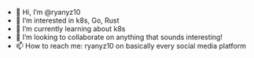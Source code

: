 - 👋 Hi, I’m @ryanyz10
- 👀 I’m interested in k8s, Go, Rust
- 🌱 I’m currently learning about k8s
- 💞️ I’m looking to collaborate on anything that sounds interesting!
- 📫 How to reach me: ryanyz10 on basically every social media platform

<!---
ryanyz10/ryanyz10 is a ✨ special ✨ repository because its `README.md` (this file) appears on your GitHub profile.
You can click the Preview link to take a look at your changes.
--->
